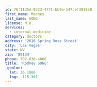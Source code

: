 ```yaml
---
id: 76f1135d-9323-4771-bb9a-147cef301858
first_name: Rodney
last_name: GONG
license: M.D.
services:
  - internal-medicine
category: doctors
address: '2016 Spring Rose Street'
city: 'Las Vegas'
state: NV
zip: '89134'
phone: 702-838-4000
title: 'Rodney GONG'
_geoloc:
  lat: 36.1966
  lng: -115.307
---
```


